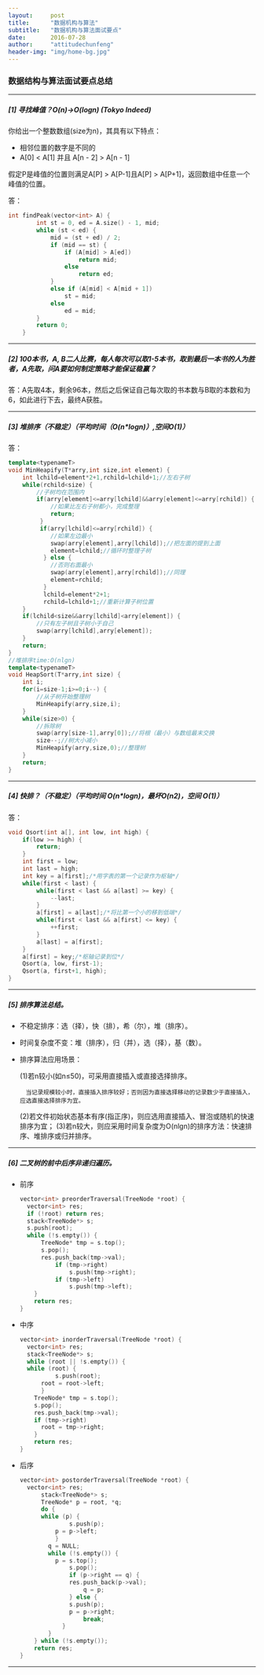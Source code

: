 ```yaml
---
layout:     post
title:      "数据机构与算法"
subtitle:   "数据机构与算法面试要点"
date:       2016-07-28
author:     "attitudechunfeng"
header-img: "img/home-bg.jpg"
---
```


### 					数据结构与算法面试要点总结

------

##### [1] 寻找峰值？O(n)->O(logn) (Tokyo Indeed)

你给出一个整数数组(size为n)，其具有以下特点：

- 相邻位置的数字是不同的
- A[0] < A[1] 并且 A[n - 2] > A[n - 1]

假定P是峰值的位置则满足A[P] > A[P-1]且A[P] > A[P+1]，返回数组中任意一个峰值的位置。

答：

```c++
int findPeak(vector<int> A) {
        int st = 0, ed = A.size() - 1, mid;
        while (st < ed) {
            mid = (st + ed) / 2;
            if (mid == st) {
                if (A[mid] > A[ed])
                    return mid;
                else
                    return ed;
            }
            else if (A[mid] < A[mid + 1])
                st = mid;
            else
                ed = mid;
        }
        return 0;
    }
```

------

##### [2] 100本书，A, B二人比赛，每人每次可以取1-5本书，取到最后一本书的人为胜者，A先取，问A要如何制定策略才能保证稳赢？

答：A先取4本，剩余96本，然后之后保证自己每次取的书本数与B取的本数和为6，如此进行下去，最终A获胜。

------

##### [3] 堆排序（不稳定）（平均时间（O(n*logn)）,空间O(1)）

答：

```c++
template<typenameT>
void MinHeapify(T*arry,int size,int element) {
	int lchild=element*2+1,rchild=lchild+1;//左右子树
	while(rchild<size) {
    	//子树均在范围内
  		if(arry[element]<=arry[lchild]&&arry[element]<=arry[rchild]) {
       		//如果比左右子树都小，完成整理
           	return;
         }
         if(arry[lchild]<=arry[rchild]) {
         	//如果左边最小
       		swap(arry[element],arry[lchild]);//把左面的提到上面
			element=lchild;//循环时整理子树
          } else {
          	//否则右面最小
        	swap(arry[element],arry[rchild]);//同理
           	element=rchild;
          }
          lchild=element*2+1;
          rchild=lchild+1;//重新计算子树位置
    }
    if(lchild<size&&arry[lchild]<arry[element]) {
  		//只有左子树且子树小于自己
    	swap(arry[lchild],arry[element]);
    }
    return;
}
//堆排序time:O(nlgn)
template<typenameT>
void HeapSort(T*arry,int size) {
	int i;
	for(i=size-1;i>=0;i--) {
   		//从子树开始整理树
     	MinHeapify(arry,size,i);
  	}
    while(size>0) {
  		//拆除树
      	swap(arry[size-1],arry[0]);//将根（最小）与数组最末交换
        size--;//树大小减小
        MinHeapify(arry,size,0);//整理树
    }
    return;
}
```

------

##### [4] 快排？（不稳定）（平均时间 O(n*logn)，最坏O(n2)，空间 O(1)）

答：

```c++
void Qsort(int a[], int low, int high) {
    if(low >= high) {
    	return;
    }
    int first = low;
    int last = high;
    int key = a[first];/*用字表的第一个记录作为枢轴*/
    while(first < last) {
    	while(first < last && a[last] >= key) {
      		--last;
		}
		a[first] = a[last];/*将比第一个小的移到低端*/
		while(first < last && a[first] <= key) {
      		++first;
		}
		a[last] = a[first];
    }
    a[first] = key;/*枢轴记录到位*/
    Qsort(a, low, first-1);
    Qsort(a, first+1, high);
}
```

------

##### [5] 排序算法总结。

- 不稳定排序：选（择），快（排），希（尔），堆（排序）。


- 时间复杂度不变：堆（排序），归（并），选（择），基（数）。

- 排序算法应用场景：

  (1)若n较小(如n≤50)，可采用直接插入或直接选择排序。

      　当记录规模较小时，直接插入排序较好；否则因为直接选择移动的记录数少于直接插入，应选直接选择排序为宜。
  (2)若文件初始状态基本有序(指正序)，则应选用直接插入、冒泡或随机的快速排序为宜；
  (3)若n较大，则应采用时间复杂度为O(nlgn)的排序方法：快速排序、堆排序或归并排序。


------

##### [6] 二叉树的前中后序非递归遍历。

- 前序

  ```c++
  vector<int> preorderTraversal(TreeNode *root) {
  	vector<int> res;
  	if (!root) return res;
  	stack<TreeNode*> s;
  	s.push(root);
  	while (!s.empty()) {
      	TreeNode* tmp = s.top();
      	s.pop();
       	res.push_back(tmp->val);
        	if (tmp->right)
         		s.push(tmp->right);
        	if (tmp->left)
         		s.push(tmp->left);
      }
      return res;
  }
  ```


- 中序

  ```c++
  vector<int> inorderTraversal(TreeNode *root) {
  	vector<int> res;
  	stack<TreeNode*> s;
  	while (root || !s.empty()) {
   	while (root) {
     		s.push(root);
      	root = root->left;
     	}
      TreeNode* tmp = s.top();
      s.pop();
      res.push_back(tmp->val);
      if (tmp->right)
      	root = tmp->right;
      }
      return res;
  }
  ```


- 后序

  ```c++
  vector<int> postorderTraversal(TreeNode *root) {
  	vector<int> res;
     	stack<TreeNode*> s;
     	TreeNode* p = root, *q;
     	do {
      	while (p) {
         		s.push(p);
          	p = p->left;
         	}
          q = NULL;
          while (!s.empty()) {
          	p = s.top();
             	s.pop();
            	if (p->right == q) {
              	res.push_back(p->val);
                 	q = p;
             	} else {
              	s.push(p);
              	p = p->right;
                	break;
              }
          }
      } while (!s.empty());
      return res;
  }
  ```

------

